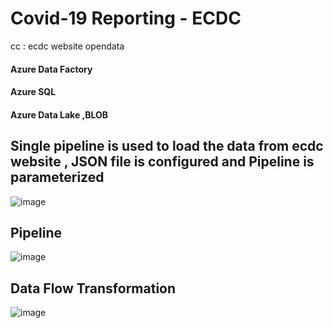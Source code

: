 # Covid-19 Reporting - ECDC
cc : ecdc website opendata

#### Azure Data Factory
#### Azure SQL
#### Azure Data Lake ,BLOB

## Single pipeline is used to load the data from ecdc website , JSON file is configured and Pipeline is parameterized
![image](https://user-images.githubusercontent.com/94037729/163720484-32cffe63-2f7c-40da-8ff1-43ee377ccf06.png)

## Pipeline
![image](https://user-images.githubusercontent.com/94037729/163719583-4c46bb2b-66e4-4188-932e-cf493df33279.png)

## Data Flow Transformation
![image](https://user-images.githubusercontent.com/94037729/163719645-d3880e80-7f47-49b5-9428-c3b120906404.png)

